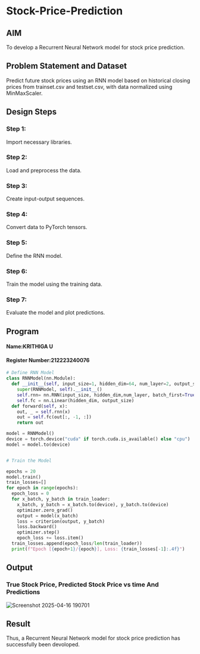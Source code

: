 # Stock-Price-Prediction


## AIM

To develop a Recurrent Neural Network model for stock price prediction.

## Problem Statement and Dataset
Predict future stock prices using an RNN model based on historical closing prices from trainset.csv and testset.csv, with data normalized using MinMaxScaler.

## Design Steps

### Step 1:
Import necessary libraries.

### Step 2:
Load and preprocess the data.

### Step 3:
Create input-output sequences.

### Step 4:
Convert data to PyTorch tensors.

### Step 5:
Define the RNN model.

### Step 6:
Train the model using the training data.

### Step 7:
Evaluate the model and plot predictions.



## Program
#### Name:KRITHIGA U
#### Register Number:212223240076

```Python 
# Define RNN Model
class RNNModel(nn.Module):
  def __init__(self, input_size=1, hidden_dim=64, num_layer=2, output_size=1):
    super(RNNModel, self).__init__()
    self.rnn= nn.RNN(input_size, hidden_dim,num_layer, batch_first=True)
    self.fc = nn.Linear(hidden_dim, output_size)
  def forward(self, x):
    out, _ = self.rnn(x)
    out = self.fc(out[:, -1, :])
    return out

model = RNNModel()
device = torch.device("cuda" if torch.cuda.is_available() else "cpu")
model = model.to(device)


# Train the Model

epochs = 20
model.train()
train_losses=[]
for epoch in range(epochs):
  epoch_loss = 0
  for x_batch, y_batch in train_loader:
    x_batch, y_batch = x_batch.to(device), y_batch.to(device)
    optimizer.zero_grad()
    output = model(x_batch)
    loss = criterion(output, y_batch)
    loss.backward()
    optimizer.step()
    epoch_loss += loss.item()
  train_losses.append(epoch_loss/len(train_loader))
  print(f"Epoch [{epoch+1}/{epoch}], Loss: {train_losses[-1]:.4f}")


```

## Output

### True Stock Price, Predicted Stock Price vs time And Predictions
![Screenshot 2025-04-16 190701](https://github.com/user-attachments/assets/d18787fa-dd80-40a3-9f91-9d9d501842c8)

## Result

Thus, a Recurrent Neural Network model for stock price prediction has successfully been devoloped.
